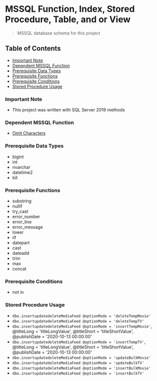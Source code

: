 # MSSQL Function, Index, Stored Procedure, Table, and or View
> MSSQL database schema for this project

## Table of Contents
* [Important Note](#important-note)
* [Dependent MSSQL Function](#dependent-mssql-function)
* [Prerequisite Data Types](#prerequisite-data-types)
* [Prerequisite Functions](#prerequisite-functions)
* [Prerequisite Conditions](#prerequisite-conditions)
* [Stored Procedure Usage](#stored-procedure-usage)

### **Important Note**
* This project was written with SQL Server 2019 methods

### Dependent MSSQL Function
* [Omit Characters](https://github.com/Cuates/omitcharactersmssql)

### Prerequisite Data Types
* bigint
* int
* nvarchar
* datetime2
* bit

### Prerequisite Functions
* substring
* nullif
* try_cast
* error_number
* error_line
* error_message
* lower
* iif
* datepart
* cast
* dateadd
* trim
* max
* concat

### Prerequisite Conditions
* not in

### Stored Procedure Usage
* `dbo.insertupdatedeleteMediaFeed @optionMode = 'deleteTempMovie'`
* `dbo.insertupdatedeleteMediaFeed @optionMode = 'deleteTempTV'`
* `dbo.insertupdatedeleteMediaFeed @optionMode = 'insertTempMovie'`, @titleLong = 'titleLongValue', @titleShort = 'titleShortValue', @publishDate = '2020-10-13 00:00:00'
* `dbo.insertupdatedeleteMediaFeed @optionMode = 'insertTempTV'`, @titleLong = 'titleLongValue', @titleShort = 'titleShortValue', @publishDate = '2020-10-13 00:00:00'
* `dbo.insertupdatedeleteMediaFeed @optionMode = 'updateBulkMovie'`
* `dbo.insertupdatedeleteMediaFeed @optionMode = 'updateBulkTV'`
* `dbo.insertupdatedeleteMediaFeed @optionMode = 'insertBulkMovie'`
* `dbo.insertupdatedeleteMediaFeed @optionMode = 'insertBulkTV'`
